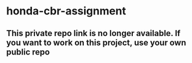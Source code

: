 # honda-cbr-assignment

## This private repo link is no longer available. If you want to work on this project, use your own public repo
